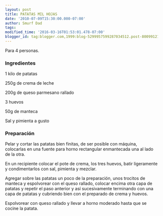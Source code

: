 ```yaml
---
layout: post
title: PATATAS MIL HOJAS
date: '2010-07-09T15:30:00.000-07:00'
author: Smurf Dad
tags: 
modified_time: '2016-03-16T01:53:01.478-07:00'
blogger_id: tag:blogger.com,1999:blog-5299957599287034512.post-800991214871933547
---
```


Para 4 personas.

<h3>Ingredientes</h3>

1 kilo de patatas

250g de crema de leche

200g de queso parmesano rallado

3 huevos

50g de manteca

Sal y pimienta a gusto

<h3>Preparación</h3>

Pelar y cortar las patatas bien finitas, de ser posible con máquina, colocarlas en una fuente para horno rectangular enmantecada una al lado de la otra.

En un recipiente colocar el pote de crema, los tres huevos, batir ligeramente y condimentarlos con sal, pimienta y mezclar.

Agregar sobre las patatas un poco de la preparación, unos trocitos de manteca y espolvorear con el queso rallado, colocar encima otra capa de patatas y repetir el paso anterior y así sucesivamente terminando con una capa de patatas y cubriendo bien con el preparado de crema y huevos.

Espolvorear con queso rallado y llevar a horno moderado hasta que se cocine la patata.


